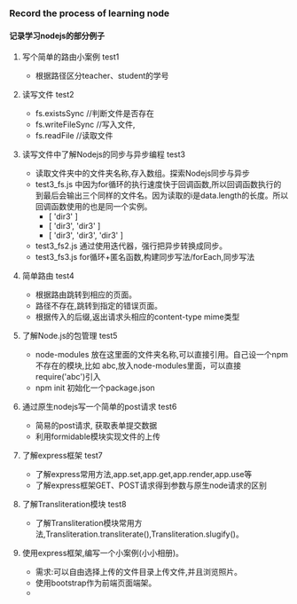 ### Record the process of learning node

#### 记录学习nodejs的部分例子

1. 写个简单的路由小案例 test1
    * 根据路径区分teacher、student的学号

2. 读写文件 test2
    * fs.existsSync        //判断文件是否存在
    * fs.writeFileSync   //写入文件,
    * fs.readFile  //读取文件

3. 读写文件中了解Nodejs的同步与异步编程 test3
    * 读取文件夹中的文件夹名称,存入数组。探索Nodejs同步与异步
    * test3_fs.js 中因为for循环的执行速度快于回调函数,所以回调函数执行的到最后会输出三个同样的文件名。因为读取的i是data.length的长度。所以回调函数使用的也是同一个实例。
        * [ 'dir3' ]
        * [ 'dir3', 'dir3' ]
        * [ 'dir3', 'dir3', 'dir3' ]
    * test3_fs2.js 通过使用迭代器，强行把异步转换成同步。
    * test3_fs3.js for循环+匿名函数,构建同步写法/forEach,同步写法

4. 简单路由 test4
    * 根据路由跳转到相应的页面。
    * 路径不存在,跳转到指定的错误页面。
    * 根据传入的后缀,返出请求头相应的content-type mime类型 

5. 了解Node.js的包管理 test5
    * node-modules 放在这里面的文件夹名称,可以直接引用。自己设一个npm不存在的模块,比如 abc,放入node-modules里面，可以直接require('abc')引入
    * npm init 初始化一个package.json

6. 通过原生nodejs写一个简单的post请求 test6
    * 简易的post请求,  获取表单提交数据
    * 利用formidable模块实现文件的上传

7. 了解express框架 test7
    * 了解express常用方法,app.set,app.get,app.render,app.use等 
    * 了解express框架GET、POST请求得到参数与原生node请求的区别

8. 了解Transliteration模块 test8
    * 了解Transliteration模块常用方法,Transliteration.transliterate(),Transliteration.slugify()。

9. 使用express框架,编写一个小案例(小小相册)。
    * 需求:可以自由选择上传的文件目录上传文件,并且浏览照片。
    * 使用bootstrap作为前端页面端架。
    * 
    
  